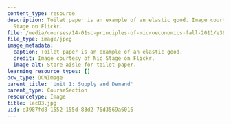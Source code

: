 ```yaml
---
content_type: resource
description: Toilet paper is an example of an elastic good. Image courtesy of Nic
  Stage on Flickr.
file: /media/courses/14-01sc-principles-of-microeconomics-fall-2011/e3987fd81552155d83d276d3569a6016_lec03.jpg
file_type: image/jpeg
image_metadata:
  caption: Toilet paper is an example of an elastic good.
  credit: Image courtesy of Nic Stage on Flickr.
  image-alt: Store aisle for toilet paper.
learning_resource_types: []
ocw_type: OCWImage
parent_title: 'Unit 1: Supply and Demand'
parent_type: CourseSection
resourcetype: Image
title: lec03.jpg
uid: e3987fd8-1552-155d-83d2-76d3569a6016
---
```

